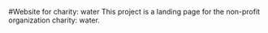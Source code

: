 #Website for charity: water
This project is a landing page for the non-profit organization charity: water.
